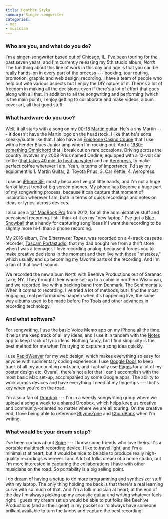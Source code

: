```yaml
---
title: Heather Styka
summary: Singer-songwriter
categories:
- mac
- musician
---
```


### Who are you, and what do you do?

[I'm](http://heather.styka.com/ "Heather's website.") a singer-songwriter based out of Chicago, IL. I've been touring for the past seven years, and I'm currently releasing my 5th studio album, _North_. The fun thing about this line of work in this day and age is that you can be really hands-on in every part of the process --- booking, tour routing, promotion, graphic and web design, recording. I have a team of people who help out with various aspects but I enjoy the DIY nature of it. There's a lot of freedom in making all the decisions, even if there's a lot of effort that goes along with all that. In addition to all the songwriting and performing (which is the main point), I enjoy getting to collaborate and make videos, album cover art, all that good stuff.

### What hardware do you use?

Well, it all starts with a song on my [00-18 Martin guitar][00-18]. He's a shy Martin --- it doesn't have the Martin logo on the headstock. I like that he's sorta sneaky/subtle like that. I also have an [Epiphone Casino Coupe][casino-coupe] that I use with a Fender Blues Junior amp when I'm rocking out. And a [1980-something Omnichord][omnichord] that I break out on rare occasions. Driving across the country involves my 2008 Prius named Ondine, equipped with a 12-volt car kettle ([that takes 40 min. to heat up water](https://www.instagram.com/p/kKq3WDiyWQ "Heather's Instagram photo of her car kettle.")) and an [Aeropress][], to make perfect coffee wherever I am. Yeah, in terms of importance, I'd say my equipment is 1. Martin Guitar, 2. Toyota Prius, 3. Car Kettle, 4. Aeropress.

I use an [iPhone SE][iphone-se], mostly because I've got little hands, and I'm not a huge fan of latest trend of big screen phones. My phone has become a huge part of my songwriting process, because it can capture that moment of inspiration wherever I am, both in terms of quick recordings and notes on ideas or lyrics, across devices.

I also use a [13" MacBook Pro][macbook-pro] from 2012, for all the administrative stuff and occasional recording. I still think of it as my "new laptop." I've got a [Blue Snowball][snowball] that's handy for capturing song ideas if I want the recording to be slightly more hi-fi than a phone recording.

My 2016 album, _The Bittersweet Tapes_, was recorded on a 4-track cassette recorder, [Tascam Portastudio][portastudio-414], that my dad bought me from a thrift store when I was a teenager. I love recording analog, because it forces you to make creative decisions in the moment and then live with those "mistakes," which usually end up becoming my favorite parts of the recording. And I'm a fan of that low-fi sound.

We recorded the new album _North_ with Beehive Productions out of Saranac Lake, NY. They brought their whole set-up to a cabin in northern Wisconsin, and we recorded live with a backing band from Denmark, The Sentimentals. When it comes to recording, I've tried a lot of methods, but I find the most engaging, real performances happen when it's happening live, the same way albums used to be made before [Pro Tools][pro-tools] and other advances in recording technology.

### And what software?

For songwriting, I use the basic Voice Memo app on my iPhone all the time. It helps me keep track of all my ideas, and I use it in tandem with the [Notes][notes-ios] app to keep track of lyric ideas. Nothing fancy, but I find simplicity is the best method for me when I'm trying to capture a song idea quickly.

I use [RapidWeaver][] for my web design, which makes everything so easy for anyone with rudimentary coding experience. I use [Google Docs][google-docs] to keep track of all my accounting and such, and I actually use [Pages][] for a lot of my poster design etc. Overall, there's not a lot that I can't accomplish with the most basic Mac set-up, accompanied by some Google apps. The ability to work across devices and have everything I need at my fingertips --- that's key when you're on the road.

I'm also a fan of [Dropbox][] --- I'm in a weekly songwriting group where we upload a song a week to a shared Dropbox, which helps keep us creative and community-oriented no matter where we are all touring. On the creative end, I love being able to reference [RhymeZone][rhymezone-ios] and [ChordBank][chordbank-ios] when I'm writing.

### What would be your dream setup?

I've been curious about [Spire][spire-studio] --- I know some friends who love theirs. It's a portable multitrack recording device. I like to travel light, and I'm a minimalist at heart, but it would be nice to be able to produce really high-quality recordings wherever I am. A lot of folks dream of a home studio, but I'm more interested in capturing the collaborations I have with other musicians on the road. So portability is a big selling point.

I do dream of having a setup to do more programming and synthesizer stuff with my laptop. The only thing holding me back is that there's a real learning curve with so much of that. And I'm a folk musician at heart; at the end of the day I'm always picking up my acoustic guitar and writing whatever feels right. I guess my dream set up would be able to put folks like Beehive Productions (and all their gear) in my pocket so I'd always have someone brilliant available to turn the knobs and capture the best recording.

[00-18]: https://www.martinguitar.com/guitars/standard-series/00-18/ "An acoustic guitar."
[aeropress]: https://aeropressinc.com/ "A pressure-based coffee/espresso maker."
[casino-coupe]: http://www.epiphone.com/Products/Electrics/Archtop/Casino-Coupe.aspx "An electric guitar."
[chordbank-ios]: https://itunes.apple.com/us/app/chordbank-how-to-play-guitar/id397602509 "A guitar cords app."
[dropbox]: https://www.dropbox.com/ "Online syncing and storage."
[google-docs]: https://en.wikipedia.org/wiki/Google_Docs "A web-based office suite."
[iphone-se]: https://en.wikipedia.org/wiki/IPhone_SE "A 4 inch smartphone."
[macbook-pro]: https://www.apple.com/macbook-pro/ "A laptop."
[notes-ios]: https://en.wikipedia.org/wiki/Notes_(application) "A built-in note-taking app."
[omnichord]: https://en.wikipedia.org/wiki/Omnichord "A unique electronic musical instrument."
[pages]: https://www.apple.com/pages/ "A Mac word processor and layout tool from Apple."
[portastudio-414]: https://en.wikipedia.org/wiki/Portastudio "A 4-track recorder."
[pro-tools]: https://www.avid.com/US/products/Pro-Tools-8-Software "Audio editing and processing software."
[rapidweaver]: https://www.realmacsoftware.com/rapidweaver/ "WYSIWYG web development software for the Mac."
[rhymezone-ios]: https://itunes.apple.com/us/app/rhymezone/id493493802 "A rhyming dictionary and thesaurus app."
[snowball]: http://bluemic.com/snowball/ "A USB microphone."
[spire-studio]: https://www.spire.live/content/spire/en/spire-studio.html "A portable recording studio."
